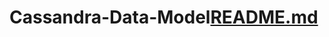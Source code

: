 # Cassandra-Data-Model[README.md](https://github.com/callmekofi/Cassandra-Data-Model/files/8223250/README.md)

